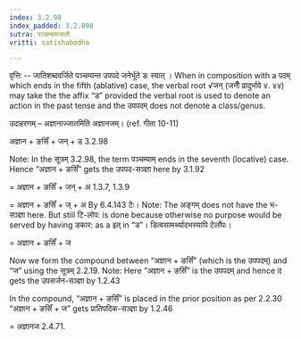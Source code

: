 ```yaml
---
index: 3.2.98
index_padded: 3.2.098
sutra: पञ्चम्यामजातौ
vritti: satishabodha

---
```

वृत्तिः -- जातिशब्दवर्जिते पञ्चम्यन्त उपपदे जनेर्भूते डः स्यात् । When in composition with a पदम् which ends in the fifth (ablative) case, the verbal root √जन् (जनीँ प्रादुर्भावे ४. ४४) may take the the affix “ड” provided the verbal root is used to denote an action in the past tense and the उपपदम् does not denote a class/genus.


उदाहरणम् – अज्ञानाज्जातमिति अज्ञानजम्। (ref. गीता 10-11)


अज्ञान + ङसिँ + जन् + ड 3.2.98

Note: In the सूत्रम् 3.2.98, the term पञ्चम्याम् ends in the seventh (locative) case. Hence “अज्ञान + ङसिँ” gets the उपपद-सञ्ज्ञा here by 3.1.92

= अज्ञान + ङसिँ + जन् + अ 1.3.7, 1.3.9

= अज्ञान + ङसिँ + ज् + अ By 6.4.143 टेः। Note: The अङ्गम् does not have the भ-सञ्ज्ञा here. But still टि-लोप: is done because otherwise no purpose would be served by having डकार: as a इत् in “ड”। डित्वसामर्थ्यादभस्यापि टेर्लोपः।

= अज्ञान + ङसिँ + ज


Now we form the compound between “अज्ञान + ङसिँ” (which is the उपपदम्) and “ज” using the सूत्रम् 2.2.19. Note: Here “अज्ञान + ङसिँ” is the उपपदम् and hence it gets the उपसर्जन-सञ्ज्ञा by 1.2.43

In the compound, “अज्ञान + ङसिँ” is placed in the prior position as per 2.2.30
“अज्ञान + ङसिँ + ज” gets प्रातिपदिक-सञ्ज्ञा by 1.2.46

= अज्ञानज 2.4.71.